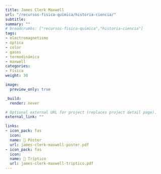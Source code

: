 ```yaml
---
title: James Clerk Maxwell
url: "/recursos-fisica-quimica/historia-ciencia/"
subtitle: 
summary: ""
# breadcrumbs: ["recursos-fisica-quimica","historia-ciencia"]
tags:
- electromagnetismo
- óptica
- color
- gases
- termodinámica
- maxwell
categories:
- Física
weight: 30

image:
  preview_only: true

_build:  
  render: never

# Optional external URL for project (replaces project detail page).
external_link: ""

links:
- icon_pack: fas
  icon: 
  name: 📜 Póster
  url: james-clerk-maxwell-poster.pdf
- icon_pack: fas
  icon:
  name: 📖 Tríptico
  url: james-clerk-maxwell-triptico.pdf  
---
```

